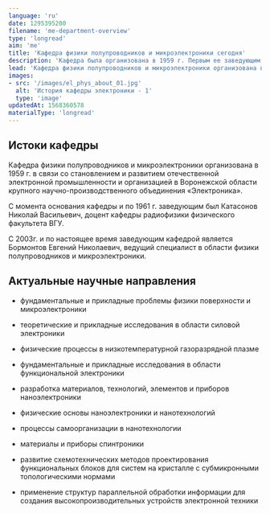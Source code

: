 ```yaml
---
language: 'ru'
date: 1295395200
filename: 'me-department-overview'
type: 'longread'
aim: 'me'
title: 'Кафедра физики полупроводников и микроэлектроники сегодня'
description: 'Кафедра была организована в 1959 г. Первым ее заведующим стал...'
lead: 'Кафедра физики полупроводников и микроэлектроники организована в 1959 г. С этого момента по 1961 г. заведующим был Катасонов Николай Васильевич, доцент кафедры радиофизики физического факультета ВГУ.'
images:
- src: '/images/el_phys_about_01.jpg'
  alt: 'История кафедры электроники - 1'
  type: 'image'
updatedAt: 1568360578
materialType: 'longread'
---
```

Истоки кафедры
--------------

Кафедра физики полупроводников и микроэлектроники организована в 1959 г. в связи со становлением и развитием отечественной электронной промышленности и организацией в Воронежской области крупного научно-производственного объединения «Электроника».

С момента основания кафедры и по 1961 г. заведующим был Катасонов Николай Васильевич, доцент кафедры радиофизики физического факультета ВГУ.

С 2003г. и по настоящее время заведующим кафедрой является Бормонтов Евгений Николаевич, ведущий специалист в области физики полупроводников и микроэлектроники.

Актуальные научные направления
------------------------------

*   фундаментальные и прикладные проблемы физики поверхности и микроэлектроники

*   теоретические и прикладные исследования в области силовой электроники

*   физические процессы в низкотемпературной газоразрядной плазме

*   фундаментальные и прикладные исследования в области функциональной электроники

*   разработка материалов, технологий, элементов и приборов наноэлектроники

*   физические основы наноэлектроники и нанотехнологий

*   процессы самоорганизации в нанотехнологии

*   материалы и приборы спинтроники

*   развитие схемотехнических методов проектирования функциональных блоков для систем на кристалле с субмикронными топологическими нормами

*   применение структур параллельной обработки информации для создания высокопроизводительных устройств электронной техники

